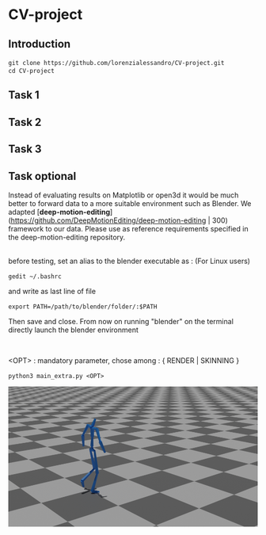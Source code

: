 # CV-project

## Introduction

```
git clone https://github.com/lorenzialessandro/CV-project.git
cd CV-project
```

## Task 1

## Task 2

## Task 3



## Task optional
Instead of evaluating results on Matplotlib or open3d it would be much better to forward data to a more suitable environment such as Blender.
We adapted [**deep-motion-editing**](https://github.com/DeepMotionEditing/deep-motion-editing | 300) framework to our data.
Please use as reference requirements specified in the deep-motion-editing repository.
<br><br>

before testing, set an alias to the blender executable as :
(For Linux users)
```
gedit ~/.bashrc
```
and write as last line of file
```
export PATH=/path/to/blender/folder/:$PATH
```
Then save and close. From now on running "blender" on the terminal directly launch the blender environment


<br>

\<OPT\> : mandatory parameter, chose among : { RENDER | SKINNING }
```
python3 main_extra.py <OPT>
```

![deep-motion editing ambient frame](media/bvhFrame.png)
